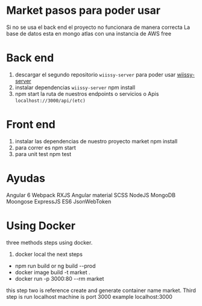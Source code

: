 # Market pasos para poder usar

 Si no se usa el back end el proyecto no funcionara de manera correcta
 La base de datos esta en mongo atlas con una instancia de AWS free

# Back end
 1. descargar el segundo repositorio `wiissy-server` para poder usar [wiissy-server](https://bitbucket.org/adrianhorizon/wiissy-server/src/master/)
 2. instalar dependencias `wiissy-server` npm install
 3. npm start la ruta de nuestros endpoints o servicios o Apis `localhost://3000/api/(etc)`

# Front end
 1. instalar las dependencias de nuestro proyecto market npm install
 2. para correr es npm start
 3. para unit test npm test

# Ayudas

 Angular 6
 Webpack
 RXJS
 Angular material
 SCSS
 NodeJS
 MongoDB
 Moongose
 ExpressJS
 ES6
 JsonWebToken

# Using Docker

 three methods steps using docker.
 
 1. docker local the next steps
  - npm run build or ng build --prod
  - docker image build -t market .
  - docker run -p 3000:80 --rm market
 
this step two is reference create and generate container name market. Third step is run localhost machine is port 3000 example localhost:3000